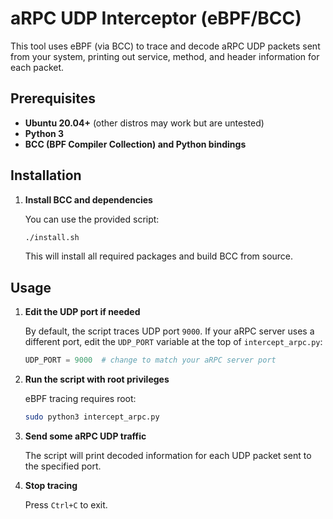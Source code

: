# aRPC UDP Interceptor (eBPF/BCC)

This tool uses eBPF (via BCC) to trace and decode aRPC UDP packets sent from your system, printing out service, method, and header information for each packet.

## Prerequisites

- **Ubuntu 20.04+** (other distros may work but are untested)
- **Python 3**
- **BCC (BPF Compiler Collection) and Python bindings**

## Installation

1. **Install BCC and dependencies**

   You can use the provided script:

   ```bash
   ./install.sh
   ```

   This will install all required packages and build BCC from source.

## Usage

1. **Edit the UDP port if needed**

   By default, the script traces UDP port `9000`. If your aRPC server uses a different port, edit the `UDP_PORT` variable at the top of `intercept_arpc.py`:

   ```python
   UDP_PORT = 9000  # change to match your aRPC server port
   ```

2. **Run the script with root privileges**

   eBPF tracing requires root:

   ```bash
   sudo python3 intercept_arpc.py
   ```

3. **Send some aRPC UDP traffic**

   The script will print decoded information for each UDP packet sent to the specified port.

4. **Stop tracing**

   Press `Ctrl+C` to exit.
